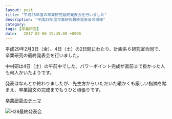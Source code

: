 ```yaml
---
layout: post
title: "平成28年度の卒業研究最終発表会を行いました"
description: "平成28年度卒業研究最終発表会の模様"
category:
tags: [卒業研究]
date:   2017-02-06 19:45:00 +0900
---
```

平成29年2月3日（金）、4日（土）の2日間にわたり、計画系６研究室合同で、卒業研究の最終発表会を行いました。

中村研は4日（土）の午前中でした。パワーポイント完成が直前まで掛かった人も何人かいたようです。

発表はなんとか終わりましたが、先生方からいただいた暖かくも厳しい指摘を踏まえ、卒業論文の完成までもうひと頑張りです。

[卒業研究のテーマ]({{site.baseurl}}/member)

![H28最終発表会]({{site.baseurl}}/images/fy2016/20170204.jpg)
